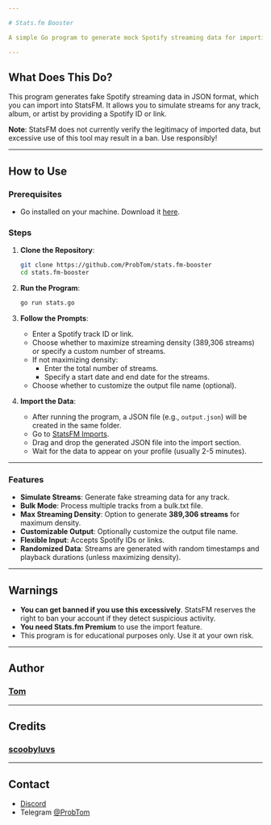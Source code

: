 ```yaml
---

# Stats.fm Booster

A simple Go program to generate mock Spotify streaming data for importing into StatsFM. Simulate streams for your favorite tracks.

---
```


## What Does This Do?

This program generates fake Spotify streaming data in JSON format, which you can import into StatsFM. It allows you to simulate streams for any track, album, or artist by providing a Spotify ID or link.

**Note**: StatsFM does not currently verify the legitimacy of imported data, but excessive use of this tool may result in a ban. Use responsibly!

---

## How to Use

### Prerequisites
- Go installed on your machine. Download it [here](https://golang.org/dl/).

### Steps

1. **Clone the Repository**:
   ```bash
   git clone https://github.com/ProbTom/stats.fm-booster
   cd stats.fm-booster
   ```

2. **Run the Program**:
   ```bash
   go run stats.go
   ```

3. **Follow the Prompts**:
   - Enter a Spotify track ID or link.
   - Choose whether to maximize streaming density (389,306 streams) or specify a custom number of streams.
   - If not maximizing density:
     - Enter the total number of streams.
     - Specify a start date and end date for the streams.
   - Choose whether to customize the output file name (optional).

4. **Import the Data**:
   - After running the program, a JSON file (e.g., `output.json`) will be created in the same folder.
   - Go to [StatsFM Imports](https://stats.fm/settings/imports).
   - Drag and drop the generated JSON file into the import section.
   - Wait for the data to appear on your profile (usually 2-5 minutes).

---

### Features

- **Simulate Streams**: Generate fake streaming data for any track.
- **Bulk Mode**: Process multiple tracks from a bulk.txt file.
- **Max Streaming Density**: Option to generate **389,306 streams** for maximum density.
- **Customizable Output**: Optionally customize the output file name.
- **Flexible Input**: Accepts Spotify IDs or links.
- **Randomized Data**: Streams are generated with random timestamps and playback durations (unless maximizing density).

---

## Warnings

- **You can get banned if you use this excessively**. StatsFM reserves the right to ban your account if they detect suspicious activity.
- **You need Stats.fm Premium** to use the import feature.
- This program is for educational purposes only. Use it at your own risk.

---

## Author

### [Tom](https://github.com/ProbTom)

---

## Credits

### [scoobyluvs](https://github.com/scoobyluvs/StatsFM-Cheat/)

---

## Contact

- [Discord](https://discord.com/users/229396464848076800)
- Telegram [@ProbTom](https://t.me/ProbTom)
